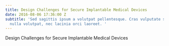 ```yaml
---
title: Design Challenges for Secure Implantable Medical Devices
date: 2016-08-06 17:36:00 Z
subtitle: 'Sed sagittis ipsum a volutpat pellentesque. Cras vulputate sapien vitae
  nulla volutpat, nec lacinia orci laoreet. '
---
```


Design Challenges for Secure Implantable Medical Devices